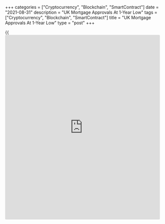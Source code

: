 +++
categories = ["Cryptocurrency", "Blockchain", "SmartContract"]
date = "2021-08-31"
description = "UK Mortgage Approvals At 1-Year Low"
tags = ["Cryptocurrency", "Blockchain", "SmartContract"]
title = "UK Mortgage Approvals At 1-Year Low"
type = "post"
+++

{{<iframe id="large-banner" src="https://www.bounty.group/#slide=7.0" width="100%" height="600" scrolling="no" style="border: 0px solid rgb(216, 221, 230); border-radius: 3px;">}}

The UK mortgage approvals declined to one-year low in July following the
initial tapering off of the stamp duty holiday, figures from the Bank of
England showed on Tuesday.

Approvals for house purchases, an indicator of future borrowing,
decreased further in July to 75,152 from 80,272 in June. This was the
lowest since July 2020, but remained above pre-February 2020 levels. The
expected level was 78,600.

Timely indicators suggest that demand will be resilient even when the
tax break ends altogether in October, although a lack of stock for sale
could constrain sales volumes, Andrew Wishart, an economist at Capital
Economics, said.

Individuals repaid GBP 1.36 billion of mortgage debt in July, following
a record borrowing of GBP 17.7 billion in June. Gross lending fell to
its lowest since June 2020, at GBP 16.5 billion.

Further, data showed that individuals borrowed no additional consumer
credit in July. The annual growth rate for all consumer credit remained
weak, decreasing slightly to -2.7 percent in July from -2.2 percent in
June.

Non-financial businesses borrowed GBP 3.7 billion from banks in July, an
increase from GBP 1.5 billion in June. The annual growth rate of
borrowing by all large businesses remained weak, at -3.1 percent.

The net repayment by SMEs of GBP 1.2 billion was the largest on record,
and follows average net borrowing of GBP 2.7 billion per month since
March 2020.

M4 money supply grew 0.1 percent on month in July and advanced 6 percent
from the same period last year.

For comments and feedback [contact](https://www.playgroundfx.com/contact/): editorial@rtt[news](https://www.letsplayfx.com/blog/forex-news-website/).com

[Economic News][1]

 **What parts of the world are seeing the best (and worst) economic
performances lately? Click[here][2] to check out our [Econ Scorecard][2]
and find out! See up-to-the-moment [ranking](https://www.playgroundfx.com/blog/crypto-exchange-ranking/)s for the best and worst
performers in [GDP][3], [unemployment rate][4], [inflation][5] and much
more.**

   1. www.rtt[news](https://www.letsplayfx.com/blog/forex-news-website/).com/Content/EconomicNews.aspx
   2. www.rtt[news](https://www.letsplayfx.com/blog/forex-news-website/).com/economic-scorecard/world-rank/retail-sales/highest-performance.aspx
   3. www.rtt[news](https://www.letsplayfx.com/blog/forex-news-website/).com/economic-scorecard/world-rank/GDP/highest-performance.aspx
   4. www.rtt[news](https://www.letsplayfx.com/blog/forex-news-website/).com/economic-scorecard/world-rank/unemployment-rate/lowest-performance.aspx
   5. www.rtt[news](https://www.letsplayfx.com/blog/forex-news-website/).com/economic-scorecard/world-rank/CPI/highest-performance.aspx